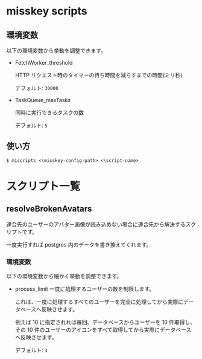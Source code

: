 # misskey scripts

## 環境変数

以下の環境変数から挙動を調整できます。

- FetchWorker_threshold

  HTTP リクエスト時のタイマーの待ち時間を減らすまでの時間(ミリ秒)

  デフォルト: `30000`

- TaskQueue_maxTasks

  同時に実行できるタスクの数

  デフォルト: `5`

## 使い方

```plain
$ miscripts <\misskey-config-path> <\script-name>
```

# スクリプト一覧

## resolveBrokenAvatars

連合先のユーザーのアバター画像が読み込めない場合に連合先から解決するスクリプトです。

一度実行すれば postgres 内のデータを書き換えてくれます。

### 環境変数

以下の環境変数から細かく挙動を調整できます。

- process_limit
  一度に処理するユーザーの数を制限します。

  これは、一度に処理するすべてのユーザーを完全に処理してから実際にデータベースへ反映させます。

  例えば 10 に指定されれば毎回、データベースからユーザーを 10 件取得し、その 10 件のユーザーのアイコンをすべて取得してから実際にデータベースへ反映させます。

  デフォルト: `3`
